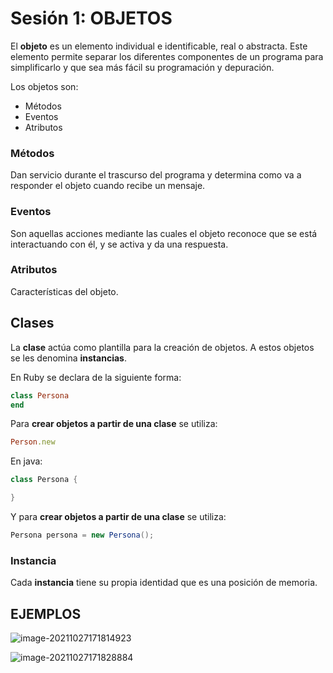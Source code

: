 # Sesión 1: OBJETOS

El **objeto** es un elemento individual e identificable, real o abstracta. Este elemento permite separar los diferentes componentes de un programa para simplificarlo y que sea más fácil su programación y depuración. 

Los objetos son: 

* Métodos
* Eventos
* Atributos

### Métodos

Dan servicio durante el trascurso del programa y determina como va a responder el objeto cuando recibe un mensaje. 

### Eventos

Son aquellas acciones mediante las cuales el objeto reconoce que se está interactuando con él, y se activa y da una respuesta. 

### Atributos

Características del objeto.

## Clases

La **clase** actúa como plantilla para la creación de objetos. A estos objetos se les denomina **instancias**. 

En Ruby se declara de la siguiente forma: 

```ruby
class Persona
end
```

Para **crear objetos a partir de una clase** se utiliza:

```ruby
Person.new
```



En java: 

```java
class Persona {

}
```

Y para **crear objetos a partir de una clase** se utiliza:

```java
Persona persona = new Persona();
```

### Instancia

Cada **instancia** tiene su propia identidad que es una posición de memoria. 



## EJEMPLOS

![image-20211027171814923](C:\Users\Blanca\AppData\Roaming\Typora\typora-user-images\image-20211027171814923.png)

![image-20211027171828884](C:\Users\Blanca\AppData\Roaming\Typora\typora-user-images\image-20211027171828884.png)

